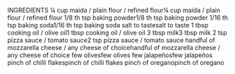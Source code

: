 INGREDIENTS
¼ cup maida / plain flour / refined flour¼ cup maida / plain flour / refined flour
1/8 th tsp baking powder1/8 th tsp baking powder
1/16 th tsp baking soda1/16 th tsp baking soda
salt to tastesalt to taste
1 tbsp cooking oil / olive oil1 tbsp cooking oil / olive oil
3 tbsp milk3 tbsp milk
2 tsp pizza sauce / tomato sauce2 tsp pizza sauce / tomato sauce
handful of mozzarella cheese / any cheese of choicehandful of mozzarella cheese / any cheese of choice
few olivesfew olives
few jalapeñosfew jalapeños
pinch of chilli flakespinch of chilli flakes
pinch of oreganopinch of oregano
